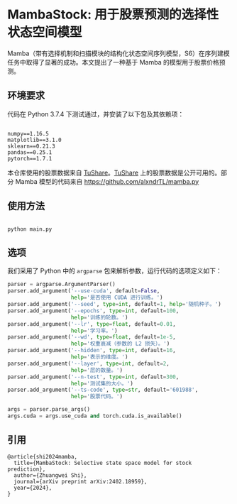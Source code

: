 # MambaStock: 用于股票预测的选择性状态空间模型

Mamba（带有选择机制和扫描模块的结构化状态空间序列模型，S6）在序列建模任务中取得了显著的成功。本文提出了一种基于 Mamba 的模型用于股票价格预测。

## 环境要求

代码在 Python 3.7.4 下测试通过，并安装了以下包及其依赖项：

```

numpy==1.16.5
matplotlib==3.1.0
sklearn==0.21.3
pandas==0.25.1
pytorch==1.7.1

```

本仓库使用的股票数据来自 [TuShare](https://tushare.pro/)。[TuShare](https://tushare.pro/) 上的股票数据是公开可用的。部分 Mamba 模型的代码来自 https://github.com/alxndrTL/mamba.py

## 使用方法

```

python main.py

```

## 选项

我们采用了 Python 中的 `argparse` 包来解析参数，运行代码的选项定义如下：

```python
parser = argparse.ArgumentParser()
parser.add_argument('--use-cuda', default=False,
                    help='是否使用 CUDA 进行训练。')
parser.add_argument('--seed', type=int, default=1, help='随机种子。')
parser.add_argument('--epochs', type=int, default=100,
                    help='训练的轮数。')
parser.add_argument('--lr', type=float, default=0.01,
                    help='学习率。')
parser.add_argument('--wd', type=float, default=1e-5,
                    help='权重衰减（参数的 L2 损失）。')
parser.add_argument('--hidden', type=int, default=16,
                    help='表示的维度。')
parser.add_argument('--layer', type=int, default=2,
                    help='层的数量。')
parser.add_argument('--n-test', type=int, default=300,
                    help='测试集的大小。')
parser.add_argument('--ts-code', type=str, default='601988',
                    help='股票代码。')

args = parser.parse_args()
args.cuda = args.use_cuda and torch.cuda.is_available()
```

## 引用

```
@article{shi2024mamba,
  title={MambaStock: Selective state space model for stock prediction},
  author={Zhuangwei Shi},
  journal={arXiv preprint arXiv:2402.18959},
  year={2024},
}
```

```

```
